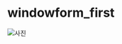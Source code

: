 # windowform_first

![사진](https://user-images.githubusercontent.com/58411932/168006391-feb12d4c-e0fd-4171-9e44-a0bf13d0edae.png)
